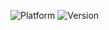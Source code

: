 ![Platform](https://img.shields.io/badge/Platform-Android-Sucess)
![Version](https://img.shields.io/badge/Version-α_2.0.2-success) 
